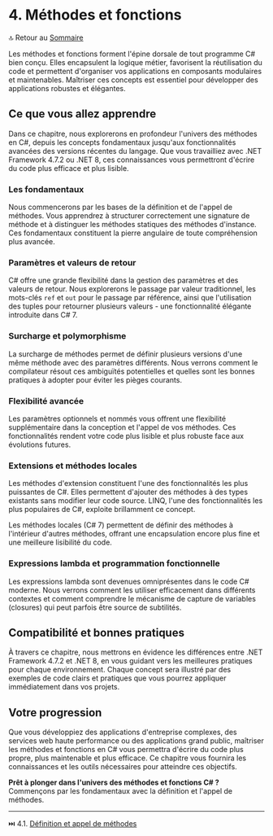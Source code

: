# 4. Méthodes et fonctions

🔝 Retour au [Sommaire](/SOMMAIRE.md)

Les méthodes et fonctions forment l'épine dorsale de tout programme C# bien conçu. Elles encapsulent la logique métier, favorisent la réutilisation du code et permettent d'organiser vos applications en composants modulaires et maintenables. Maîtriser ces concepts est essentiel pour développer des applications robustes et élégantes.

## Ce que vous allez apprendre

Dans ce chapitre, nous explorerons en profondeur l'univers des méthodes en C#, depuis les concepts fondamentaux jusqu'aux fonctionnalités avancées des versions récentes du langage. Que vous travailliez avec .NET Framework 4.7.2 ou .NET 8, ces connaissances vous permettront d'écrire du code plus efficace et plus lisible.

### Les fondamentaux

Nous commencerons par les bases de la définition et de l'appel de méthodes. Vous apprendrez à structurer correctement une signature de méthode et à distinguer les méthodes statiques des méthodes d'instance. Ces fondamentaux constituent la pierre angulaire de toute compréhension plus avancée.

### Paramètres et valeurs de retour

C# offre une grande flexibilité dans la gestion des paramètres et des valeurs de retour. Nous explorerons le passage par valeur traditionnel, les mots-clés `ref` et `out` pour le passage par référence, ainsi que l'utilisation des tuples pour retourner plusieurs valeurs - une fonctionnalité élégante introduite dans C# 7.

### Surcharge et polymorphisme

La surcharge de méthodes permet de définir plusieurs versions d'une même méthode avec des paramètres différents. Nous verrons comment le compilateur résout ces ambiguïtés potentielles et quelles sont les bonnes pratiques à adopter pour éviter les pièges courants.

### Flexibilité avancée

Les paramètres optionnels et nommés vous offrent une flexibilité supplémentaire dans la conception et l'appel de vos méthodes. Ces fonctionnalités rendent votre code plus lisible et plus robuste face aux évolutions futures.

### Extensions et méthodes locales

Les méthodes d'extension constituent l'une des fonctionnalités les plus puissantes de C#. Elles permettent d'ajouter des méthodes à des types existants sans modifier leur code source. LINQ, l'une des fonctionnalités les plus populaires de C#, exploite brillamment ce concept.

Les méthodes locales (C# 7) permettent de définir des méthodes à l'intérieur d'autres méthodes, offrant une encapsulation encore plus fine et une meilleure lisibilité du code.

### Expressions lambda et programmation fonctionnelle

Les expressions lambda sont devenues omniprésentes dans le code C# moderne. Nous verrons comment les utiliser efficacement dans différents contextes et comment comprendre le mécanisme de capture de variables (closures) qui peut parfois être source de subtilités.

## Compatibilité et bonnes pratiques

À travers ce chapitre, nous mettrons en évidence les différences entre .NET Framework 4.7.2 et .NET 8, en vous guidant vers les meilleures pratiques pour chaque environnement. Chaque concept sera illustré par des exemples de code clairs et pratiques que vous pourrez appliquer immédiatement dans vos projets.

## Votre progression

Que vous développiez des applications d'entreprise complexes, des services web haute performance ou des applications grand public, maîtriser les méthodes et fonctions en C# vous permettra d'écrire du code plus propre, plus maintenable et plus efficace. Ce chapitre vous fournira les connaissances et les outils nécessaires pour atteindre ces objectifs.

**Prêt à plonger dans l'univers des méthodes et fonctions C# ?** Commençons par les fondamentaux avec la définition et l'appel de méthodes.

---

⏭️ 4.1. [Définition et appel de méthodes](/04-methodes-et-fonctions/4-1-definition-et-appel-de-methodes.md)
